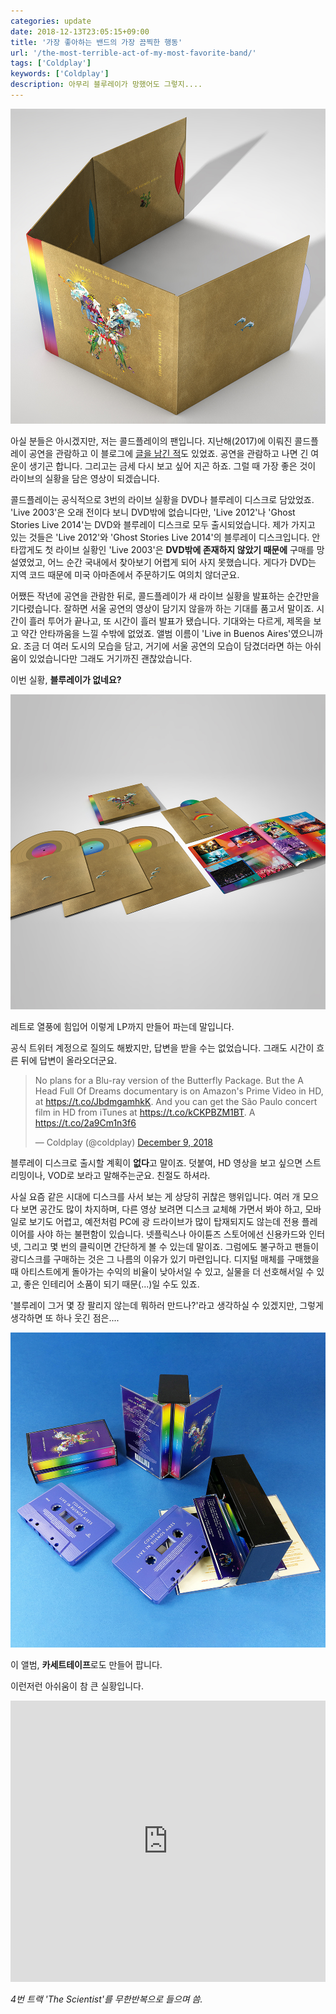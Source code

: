```yaml
---
categories: update
date: 2018-12-13T23:05:15+09:00
title: '가장 좋아하는 밴드의 가장 끔찍한 행동'
url: '/the-most-terrible-act-of-my-most-favorite-band/'
tags: ['Coldplay']
keywords: ['Coldplay']
description: 아무리 블루레이가 망했어도 그렇지....
---
```


![Coldplay Live In Buenos Aires LP DVD](01.jpg)

아실 분들은 아시겠지만, 저는 콜드플레이의 팬입니다. 지난해(2017)에 이뤄진 콜드플레이 공연을 관람하고 이 블로그에 [글을 남긴 적](https://blog.niceb5y.net/coldplay-ahfod-tour-in-seoul-2017/)도 있었죠. 공연을 관람하고 나면 긴 여운이 생기곤 합니다. 그리고는 금세 다시 보고 싶어 지곤 하죠. 그럴 때 가장 좋은 것이 라이브의 실황을 담은 영상이 되겠습니다.

콜드플레이는 공식적으로 3번의 라이브 실황을 DVD나 블루레이 디스크로 담았었죠. 'Live 2003'은 오래 전이다 보니 DVD밖에 없습니다만, 'Live 2012'나 'Ghost Stories Live 2014'는 DVD와 블루레이 디스크로 모두 출시되었습니다. 제가 가지고 있는 것들은 'Live 2012'와 'Ghost Stories Live 2014'의 블루레이 디스크입니다. 안타깝게도 첫 라이브 실황인 'Live 2003'은 **DVD밖에 존재하지 않았기 때문에** 구매를 망설였었고, 어느 순간 국내에서 찾아보기 어렵게 되어 사지 못했습니다. 게다가 DVD는 지역 코드 때문에 미국 아마존에서 주문하기도 여의치 않더군요.

어쨌든 작년에 공연을 관람한 뒤로, 콜드플레이가 새 라이브 실황을 발표하는 순간만을 기다렸습니다. 잘하면 서울 공연의 영상이 담기지 않을까 하는 기대를 품고서 말이죠. 시간이 흘러 투어가 끝나고, 또 시간이 흘러 발표가 됐습니다. 기대와는 다르게, 제목을 보고 약간 안타까움을 느낄 수밖에 없었죠. 앨범 이름이 'Live in Buenos Aires'였으니까요. 조금 더 여러 도시의 모습을 담고, 거기에 서울 공연의 모습이 담겼더라면 하는 아쉬움이 있었습니다만 그래도 거기까진 괜찮았습니다.

이번 실황, **블루레이가 없네요?**

![Coldplay Live In Buenos Aires LP DVD](02.jpg)

레트로 열풍에 힘입어 이렇게 LP까지 만들어 파는데 말입니다.

공식 트위터 계정으로 질의도 해봤지만, 답변을 받을 수는 없었습니다. 그래도 시간이 흐른 뒤에 답변이 올라오더군요.

<blockquote class="twitter-tweet"><p lang="en" dir="ltr">No plans for a Blu-ray version of the Butterfly Package. But the A Head Full Of Dreams documentary is on Amazon&#39;s Prime Video in HD, at <a href="https://t.co/JbdmgamhkK">https://t.co/JbdmgamhkK</a>. And you can get the São Paulo concert film in HD from iTunes at <a href="https://t.co/kCKPBZM1BT">https://t.co/kCKPBZM1BT</a>. A <a href="https://t.co/2a9Cm1n3f6">https://t.co/2a9Cm1n3f6</a></p>&mdash; Coldplay (@coldplay) <a href="https://twitter.com/coldplay/status/1071854196171915274?ref_src=twsrc%5Etfw">December 9, 2018</a></blockquote>

블루레이 디스크로 출시할 계획이 **없다**고 말이죠. 덧붙여, HD 영상을 보고 싶으면 스트리밍이나, VOD로 보라고 말해주는군요. 친절도 하셔라.

사실 요즘 같은 시대에 디스크를 사서 보는 게 상당히 귀찮은 행위입니다. 여러 개 모으다 보면 공간도 많이 차지하며, 다른 영상 보려면 디스크 교체해 가면서 봐야 하고, 모바일로 보기도 어렵고, 예전처럼 PC에 광 드라이브가 많이 탑재되지도 않는데 전용 플레이어를 사야 하는 불편함이 있습니다. 넷플릭스나 아이튠즈 스토어에선 신용카드와 인터넷, 그리고 몇 번의 클릭이면 간단하게 볼 수 있는데 말이죠. 그럼에도 불구하고 팬들이 광디스크를 구매하는 것은 그 나름의 이유가 있기 마련입니다. 디지털 매체를 구매했을 때 아티스트에게 돌아가는 수익의 비율이 낮아서일 수 있고, 실물을 더 선호해서일 수 있고, 좋은 인테리어 소품이 되기 때문(...)일 수도 있죠.

'블루레이 그거 몇 장 팔리지 않는데 뭐하러 만드나?'라고 생각하실 수 있겠지만, 그렇게 생각하면 또 하나 웃긴 점은....

![Coldplay Live In Buenos Aires LP DVD](03.jpg)

이 앨범, **카세트테이프**로도 만들어 팝니다.

이런저런 아쉬움이 참 큰 실황입니다.

<iframe allow="autoplay *; encrypted-media *;" frameborder="0" height="450" style="width:100%;max-width:660px;overflow:hidden;background:transparent;" sandbox="allow-forms allow-popups allow-same-origin allow-scripts allow-storage-access-by-user-activation allow-top-navigation-by-user-activation" src="https://embed.music.apple.com/kr/album/live-in-buenos-aires/1438770205"></iframe>

_4번 트랙 'The Scientist'를 무한반복으로 들으며 씀._
